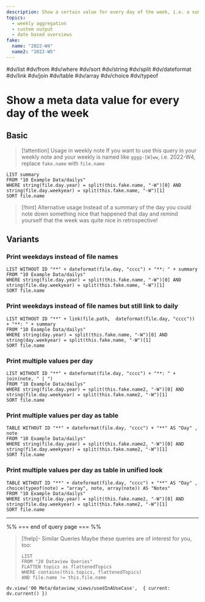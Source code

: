 ```yaml
---
description: Show a certain value for every day of the week, i.e. a summary of the day, or what nice happened the day 
topics:
  - weekly aggregation 
  - custom output
  - date based overviews
fake:
  name: "2022-W4"
  name2: "2022-W5"
---
```

#dv/list #dv/from #dv/where #dv/sort #dv/string #dv/split #dv/dateformat #dv/link #dv/join #dv/table #dv/array #dv/choice #dv/typeof

# Show a meta data value for every day of the week

## Basic 

> [!attention] Usage in weekly note
> If you want to use this query in your weekly note and your weekly is named like `gggg-[W]ww`, i.e. 2022-W4, replace `fake.name` with `file.name`

```dataview
LIST summary
FROM "10 Example Data/dailys"
WHERE string(file.day.year) = split(this.fake.name, "-W")[0] AND string(file.day.weekyear) = split(this.fake.name, "-W")[1]
SORT file.name
```

> [!hint] Alternative usage
> Instead of a summary of the day you could note down something nice that happened that day and remind yourself that the week was quite nice in retrospective!

## Variants

### Print weekdays instead of file names

```dataview
LIST WITHOUT ID "**" + dateformat(file.day, "cccc") + "**: " + summary
FROM "10 Example Data/dailys"
WHERE string(file.day.year) = split(this.fake.name, "-W")[0] AND string(file.day.weekyear) = split(this.fake.name, "-W")[1]
SORT file.name
```

### Print weekdays instead of file names but still link to daily

```dataview
LIST WITHOUT ID "**" + link(file.path,  dateformat(file.day, "cccc")) + "**: " + summary
FROM "10 Example Data/dailys"
WHERE string(day.year) = split(this.fake.name, "-W")[0] AND string(day.weekyear) = split(this.fake.name, "-W")[1]
SORT file.name
```

### Print multiple values per day

```dataview
LIST WITHOUT ID "**" + dateformat(file.day, "cccc") + "**: " + join(note, " | ")
FROM "10 Example Data/dailys"
WHERE string(file.day.year) = split(this.fake.name2, "-W")[0] AND string(file.day.weekyear) = split(this.fake.name2, "-W")[1]
SORT file.name
```

### Print multiple values per day as table
```dataview
TABLE WITHOUT ID "**" + dateformat(file.day, "cccc") + "**" AS "Day" , note
FROM "10 Example Data/dailys"
WHERE string(file.day.year) = split(this.fake.name2, "-W")[0] AND string(file.day.weekyear) = split(this.fake.name2, "-W")[1]
SORT file.name
```

### Print multiple values per day as table in unified look

```dataview
TABLE WITHOUT ID "**" + dateformat(file.day, "cccc") + "**" AS "Day" , choice(typeof(note) = "array", note, array(note)) AS "Notes"
FROM "10 Example Data/dailys"
WHERE string(file.day.year) = split(this.fake.name2, "-W")[0] AND string(file.day.weekyear) = split(this.fake.name2, "-W")[1]
SORT file.name
```

---
%% === end of query page === %%
> [!help]- Similar Queries
> Maybe these queries are of interest for you, too:
> ```dataview
> LIST
> FROM "20 Dataview Queries"
> FLATTEN topics as flattenedTopics
> WHERE contains(this.topics, flattenedTopics)
> AND file.name != this.file.name
> ```

```dataviewjs
dv.view('00 Meta/dataview_views/usedInAUseCase',  { current: dv.current() })
```